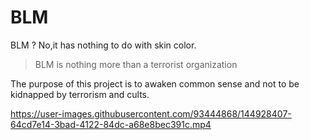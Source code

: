 # BLM
BLM ? No,it has nothing to do with skin color. 

> BLM is nothing more than a terrorist organization

The purpose of this project is to awaken common sense and not to be kidnapped by terrorism and cults.

https://user-images.githubusercontent.com/93444868/144928407-64cd7e14-3bad-4122-84dc-a68e8bec391c.mp4
